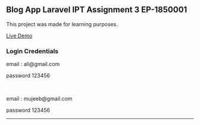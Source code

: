 
## Blog App Laravel IPT Assignment 3 EP-1850001

This project was made for learning purposes.

<a href="http://appflexion.com/ipt_blog/login">Live Demo</a>
<h3>Login Credentials</h3>
<p> email : ali@gmail.com </p>
<p> password 123456 </p>
<br>
<p> email : mujeeb@gmail.com </p>
<p> password 123456 </p>
<hr>

<img src=''>
